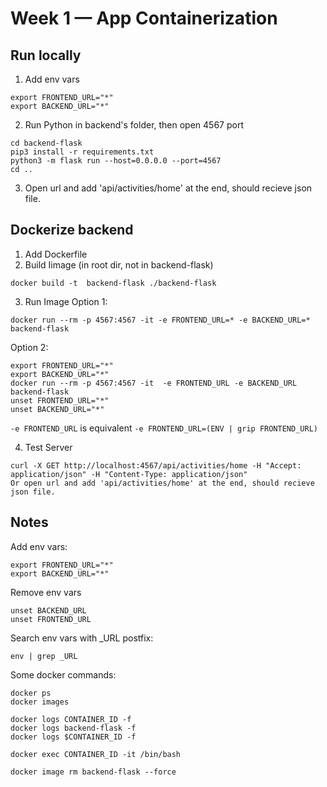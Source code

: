 # Week 1 — App Containerization

## Run locally
1. Add env vars
```
export FRONTEND_URL="*"
export BACKEND_URL="*"
```
2. Run Python in backend's folder, then open 4567 port 
```
cd backend-flask
pip3 install -r requirements.txt
python3 -m flask run --host=0.0.0.0 --port=4567
cd ..
```
3. Open url and add 'api/activities/home' at the end, should recieve json file.


## Dockerize backend
1. Add Dockerfile
2. Build Iimage (in root dir, not in backend-flask)
```
docker build -t  backend-flask ./backend-flask
```
3. Run Image 
Option 1:
```
docker run --rm -p 4567:4567 -it -e FRONTEND_URL=* -e BACKEND_URL=*  backend-flask 
```

Option 2: 
```
export FRONTEND_URL="*"
export BACKEND_URL="*"
docker run --rm -p 4567:4567 -it  -e FRONTEND_URL -e BACKEND_URL backend-flask
unset FRONTEND_URL="*"
unset BACKEND_URL="*"
```
`-e FRONTEND_URL` is equivalent `-e FRONTEND_URL=(ENV | grip FRONTEND_URL)`

4. Test Server
```
curl -X GET http://localhost:4567/api/activities/home -H "Accept: application/json" -H "Content-Type: application/json"
Or open url and add 'api/activities/home' at the end, should recieve json file.
```

## Notes
Add env vars:
```
export FRONTEND_URL="*"
export BACKEND_URL="*"
```
Remove env vars
```
unset BACKEND_URL
unset FRONTEND_URL
```
Search env vars with _URL postfix:
```
env | grep _URL
```
Some docker commands:
```
docker ps
docker images

docker logs CONTAINER_ID -f
docker logs backend-flask -f
docker logs $CONTAINER_ID -f

docker exec CONTAINER_ID -it /bin/bash

docker image rm backend-flask --force
```